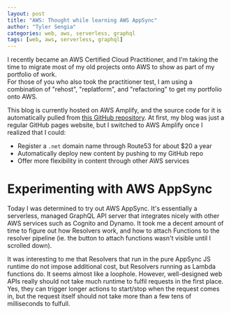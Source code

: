 ```yaml
---
layout: post
title: "AWS: Thought while learning AWS AppSync"
author: "Tyler Sengia"
categories: web, aws, serverless, graphql
tags: [web, aws, serverless, graphql]
---
```


I recently became an AWS Certified Cloud Practitioner, and I'm taking the time to migrate most of my old projects onto AWS to show as part of my portfolio of work.  
For those of you who also took the practitioner test, I am using a combination of "rehost", "replatform", and "refactoring" to get my portfolio onto AWS.  

This blog is currently hosted on AWS Amplify, and the source code for it is automatically pulled from <a href="https://github.com/tsengia/tsengia.github.io">this GitHub repository</a>. At first, my blog was just a regular GitHub pages website, but I switched to AWS Amplify once I realized that I could:
- Register a `.net` domain name through Route53 for about $20 a year
- Automatically deploy new content by pushing to my GitHub repo
- Offer more flexibility in content through other AWS services

# Experimenting with AWS AppSync
Today I was determined to try out AWS AppSync. It's essentially a serverless, managed GraphQL API server that integrates nicely with other AWS services such as Cognito and Dynamo. 
It took me a decent amount of time to figure out how Resolvers work, and how to attach Functions to the resolver pipeline (ie. the button to attach functions wasn't visible until I scrolled down).

It was interesting to me that Resolvers that run in the pure AppSync JS runtime do not impose additional cost, but Resolvers running as Lambda functions do. It seems almost like a loophole. However, well-designed web APIs really should not take much runtime to fulfil requests in the first place. Yes, they can trigger longer actions to start/stop when the request comes in, but the request itself should not take more than a few tens of milliseconds to fulfull.